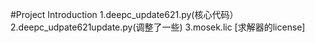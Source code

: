 #Project Introduction
1.deepc_update621.py(核心代码）
2.deepc_udpate621update.py(调整了一些)
3.mosek.lic [求解器的license]

